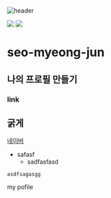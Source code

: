 ![header](https://capsule-render.vercel.app/api?type=slice&color=gradient&text=%20welcom%20%20&height=200&fontSize=100)

<img src="https://img.shields.io/badge/java-007396?style=for-the-badge&logo=java&logoColor=white"> 
<img src="https://i.namu.wiki/i/gZr0iiA5wsH6EaC58u-t6LBQmx-pxU2ejJHUP4-nd9pvsk-RyVWqZBQ5l_OGH3jSAG_ZvNsbAYfgZyGRpS_9uA.webp">

# seo-myeong-jun
## 나의 프로필 만들기
### link

**굵게**
----
[네이버](www.naver.com)

+ safasf
    + sadfasfasd

```
asdfsagasgg
```

my pofile
